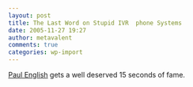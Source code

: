 ```yaml
---
layout: post
title: The Last Word on Stupid IVR  phone Systems
date: 2005-11-27 19:27
author: metavalent
comments: true
categories: wp-import
---
```

<a href="http://www.paulenglish.com/ivr/industry.html">Paul English</a> gets a well deserved 15 seconds of fame.
